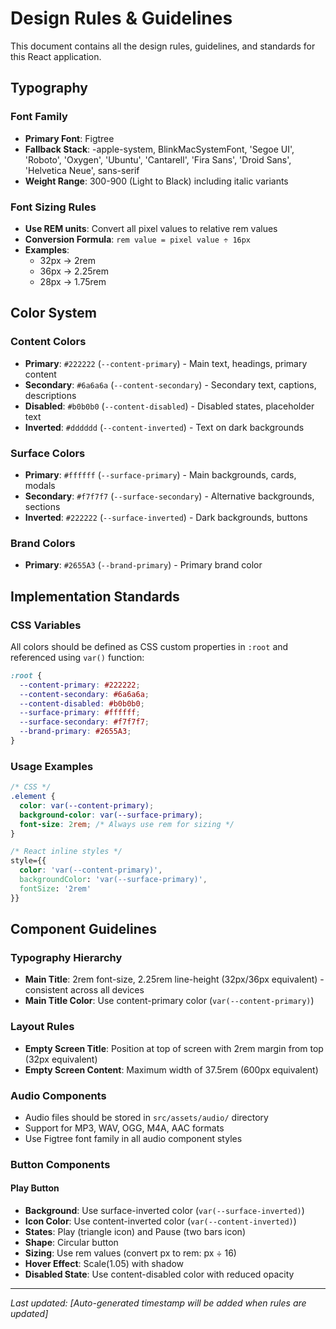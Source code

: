 # Design Rules & Guidelines

This document contains all the design rules, guidelines, and standards for this React application.

## Typography

### Font Family
- **Primary Font**: Figtree
- **Fallback Stack**: -apple-system, BlinkMacSystemFont, 'Segoe UI', 'Roboto', 'Oxygen', 'Ubuntu', 'Cantarell', 'Fira Sans', 'Droid Sans', 'Helvetica Neue', sans-serif
- **Weight Range**: 300-900 (Light to Black) including italic variants

### Font Sizing Rules
- **Use REM units**: Convert all pixel values to relative rem values
- **Conversion Formula**: `rem value = pixel value ÷ 16px`
- **Examples**:
  - 32px → 2rem
  - 36px → 2.25rem
  - 28px → 1.75rem

## Color System

### Content Colors
- **Primary**: `#222222` (`--content-primary`) - Main text, headings, primary content
- **Secondary**: `#6a6a6a` (`--content-secondary`) - Secondary text, captions, descriptions  
- **Disabled**: `#b0b0b0` (`--content-disabled`) - Disabled states, placeholder text
- **Inverted**: `#dddddd` (`--content-inverted`) - Text on dark backgrounds

### Surface Colors
- **Primary**: `#ffffff` (`--surface-primary`) - Main backgrounds, cards, modals
- **Secondary**: `#f7f7f7` (`--surface-secondary`) - Alternative backgrounds, sections
- **Inverted**: `#222222` (`--surface-inverted`) - Dark backgrounds, buttons

### Brand Colors
- **Primary**: `#2655A3` (`--brand-primary`) - Primary brand color

## Implementation Standards

### CSS Variables
All colors should be defined as CSS custom properties in `:root` and referenced using `var()` function:

```css
:root {
  --content-primary: #222222;
  --content-secondary: #6a6a6a;
  --content-disabled: #b0b0b0;
  --surface-primary: #ffffff;
  --surface-secondary: #f7f7f7;
  --brand-primary: #2655A3;
}
```

### Usage Examples
```css
/* CSS */
.element {
  color: var(--content-primary);
  background-color: var(--surface-primary);
  font-size: 2rem; /* Always use rem for sizing */
}

/* React inline styles */
style={{
  color: 'var(--content-primary)',
  backgroundColor: 'var(--surface-primary)',
  fontSize: '2rem'
}}
```

## Component Guidelines

### Typography Hierarchy
- **Main Title**: 2rem font-size, 2.25rem line-height (32px/36px equivalent) - consistent across all devices
- **Main Title Color**: Use content-primary color (`var(--content-primary)`)

### Layout Rules
- **Empty Screen Title**: Position at top of screen with 2rem margin from top (32px equivalent)
- **Empty Screen Content**: Maximum width of 37.5rem (600px equivalent)

### Audio Components
- Audio files should be stored in `src/assets/audio/` directory
- Support for MP3, WAV, OGG, M4A, AAC formats
- Use Figtree font family in all audio component styles

### Button Components

#### Play Button
- **Background**: Use surface-inverted color (`var(--surface-inverted)`)
- **Icon Color**: Use content-inverted color (`var(--content-inverted)`)
- **States**: Play (triangle icon) and Pause (two bars icon)
- **Shape**: Circular button
- **Sizing**: Use rem values (convert px to rem: px ÷ 16)
- **Hover Effect**: Scale(1.05) with shadow
- **Disabled State**: Use content-disabled color with reduced opacity

---

*Last updated: [Auto-generated timestamp will be added when rules are updated]*

